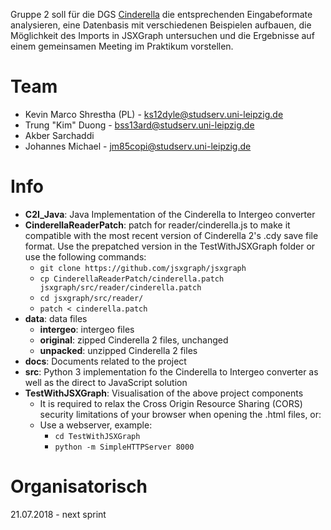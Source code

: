 Gruppe 2 soll für die DGS [Cinderella](https://www.cinderella.de) die
entsprechenden Eingabeformate analysieren, eine Datenbasis mit verschiedenen
Beispielen aufbauen, die Möglichkeit des Imports in JSXGraph untersuchen und
die Ergebnisse auf einem gemeinsamen Meeting im Praktikum vorstellen.

# Team

* Kevin Marco Shrestha (PL) - ks12dyle@studserv.uni-leipzig.de
* Trung "Kim" Duong - bss13ard@studserv.uni-leipzig.de
* Akber Sarchaddi
* Johannes Michael - jm85copi@studserv.uni-leipzig.de

# Info
* __C2I_Java__: Java Implementation of the Cinderella to Intergeo converter
* __CinderellaReaderPatch__: patch for reader/cinderella.js to make it compatible with the most recent version of Cinderella 2's .cdy save file format. Use the prepatched version in the TestWithJSXGraph folder or use the following commands:
    * `git clone https://github.com/jsxgraph/jsxgraph`
    * `cp CinderellaReaderPatch/cinderella.patch jsxgraph/src/reader/cinderella.patch` 
    * `cd jsxgraph/src/reader/` 
    * `patch < cinderella.patch` 
* __data__: data files
    * __intergeo__: intergeo files
    * __original__: zipped Cinderella 2 files, unchanged
    * __unpacked__: unzipped Cinderella 2 files
* __docs__: Documents related to the project
* __src__: Python 3 implementation fo the Cinderella to Intergeo converter as well as the direct to JavaScript solution
* __TestWithJSXGraph__: Visualisation of the above project components
    * It is required to relax the Cross Origin Resource Sharing (CORS) security limitations of your browser when opening the .html files, or:
    * Use a webserver, example:
        * `cd TestWithJSXGraph` 
        * `python -m SimpleHTTPServer 8000`

# Organisatorisch
21.07.2018 - next sprint